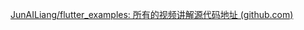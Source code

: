 [JunAILiang/flutter_examples: 所有的视频讲解源代码地址 (github.com)](https://github.com/JunAILiang/flutter_examples/tree/main)
